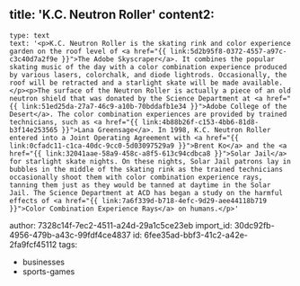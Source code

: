 title: 'K.C. Neutron Roller'
content2:
  -
    type: text
    text: '<p>K.C. Neutron Roller is the skating rink and color experience garden on the roof level of <a href="{{ link:5d2b95f8-0372-4557-a97c-c3c40d7a2f9e }}">The Adobe Skyscraper</a>. It combines the popular skating music of the day with a color combination experience produced by various lasers, colorchalk, and diode lightrods. Occasionally, the roof will be retracted and a starlight skate will be made available.</p><p>The surface of the Neutron Roller is actually a piece of an old neutron shield that was donated by the Science Department at <a href="{{ link:51ed25da-27a7-46c9-a10b-70bddafb1e34 }}">Adobe College of the Desert</a>. The color combination experiences are provided by trained technicians, such as <a href="{{ link:4b88b26f-c153-4bb6-81d8-b3f14e253565 }}">Lana Greensage</a>. In 1998, K.C. Neutron Roller entered into a Joint Operating Agreement with <a href="{{ link:0cfadc11-c1ca-40dc-9cc0-5d03097529a9 }}">Brent Ko</a> and the <a href="{{ link:32041aae-58a9-458c-a8f5-613c94cdbca8 }}">Solar Jail</a> for starlight skate nights. On these nights, Solar Jail patrons lay in bubbles in the middle of the skating rink as the trained technicians occasionally shoot them with color combination experience rays, tanning them just as they would be tanned at daytime in the Solar Jail. The Science Department at ACD has began a study on the harmful effects of <a href="{{ link:7a6f339d-b718-4efc-9d29-aee44118b719 }}">Color Combination Experience Rays</a> on humans.</p>'
author: 7328c14f-7ec2-4511-a24d-29a1c5ce23eb
import_id: 30dc92fb-4956-479b-a43c-99fdf4ce4837
id: 6fee35ad-bbf3-41c2-a42e-2fa9fcf45112
tags:
  - businesses
  - sports-games
